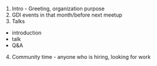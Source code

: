 1.  Intro - Greeting, organization purpose
2.  GDI events in that month/before next meetup
3.  Talks
  - introduction
  - talk
  - Q&A
4.  Community time - anyone who is hiring, looking for work
